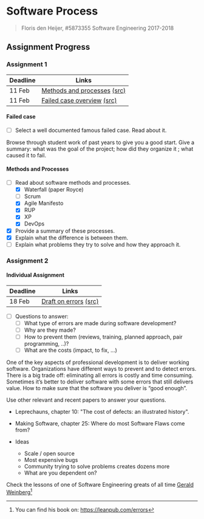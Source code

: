   
# Software Process
  
  
> Floris den Heijer, #5873355
> Software Engineering 2017-2018
  
## Assignment Progress
  
  
### Assignment 1
  
  
| Deadline | Links                                      |
| -------- | ------------------------------------------ |
| 11 Feb   | [Methods and processes](/handin/Ass1_Methods.md ) [(src)](/src/Ass1_Methods.md )   |
| 11 Feb   | [Failed case overview](/handin/Ass1_FailedCase.md ) [(src)](/src/Ass1_FailedCase.md )|
  
#### Failed case
  
  
- [ ] Select a well documented famous failed case. Read about it.
  
Browse through student work of past years to give you a good start. Give a summary: what was the goal of the project; how did they organize it ; what caused it to fail.
  
#### Methods and Processes
  
  
- [ ] Read about software methods and processes.
    - [x] Waterfall (paper Royce)
    - [ ] Scrum
    - [x] Agile Manifesto
    - [x] RUP
    - [x] XP
    - [x] DevOps
- [x] Provide a summary of these processes.
- [x] Explain what the difference is between them.
- [ ] Explain what problems they try to solve and how they approach it.
  
### Assignment 2
  
  
#### Individual Assignment
  
  
| Deadline | Links                             |
| -------- | --------------------------------- |
| 18 Feb   | [Draft on errors](/handin/Ass2_Errors.md ) [(src)](/src/Ass2_Errors.md ) |
  
- [ ] Questions to answer:
    - [ ] What type of errors are made during software development?
    - [ ] Why are they made?
    - [ ] How to prevent them (reviews, training, planned approach, pair programming, ..)?
    - [ ] What are the costs (impact, to fix, …)
  
One of the key aspects of professional development is to deliver working software. Organizations have different ways to prevent and to detect errors. There is a big trade off: eliminating all errors is costly and time consuming. Sometimes it’s better to deliver software with some errors that still delivers value. How to make sure that the software you deliver is “good enough”.
  
Use other relevant and recent papers to answer your questions.
  
- Leprechauns, chapter 10: "The cost of defects: an illustrated history".
- Making Software, chapter 25: Where do most Software Flaws come from?
  
- Ideas
    - Scale / open source
    - Most expensive bugs
    - Community trying to solve problems creates dozens more
    - What are you dependent on?
  
Check the lessons of one of Software Engineering greats of all time [Gerald Weinberg](http://www.se-radio.net/2017/01/se-radio-episode-280-gerald-weinberg-on-bugs-errors-and-software-quality/ )[^1]
  
[^1]: You can find his book on: <https://leanpub.com/errors>
  